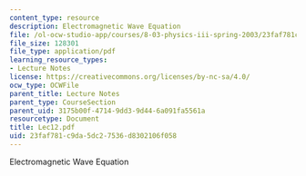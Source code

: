 ```yaml
---
content_type: resource
description: Electromagnetic Wave Equation
file: /ol-ocw-studio-app/courses/8-03-physics-iii-spring-2003/23faf781c9da5dc27536d8302106f058_Lec12.pdf
file_size: 128301
file_type: application/pdf
learning_resource_types:
- Lecture Notes
license: https://creativecommons.org/licenses/by-nc-sa/4.0/
ocw_type: OCWFile
parent_title: Lecture Notes
parent_type: CourseSection
parent_uid: 3175b00f-4714-9dd3-9d44-6a091fa5561a
resourcetype: Document
title: Lec12.pdf
uid: 23faf781-c9da-5dc2-7536-d8302106f058
---
```

Electromagnetic Wave Equation